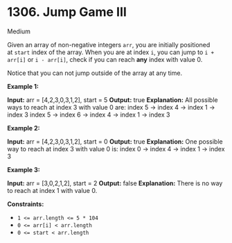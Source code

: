 # 1306. Jump Game III

Medium

Given an array of non-negative integers `arr`, you are initially positioned at `start` index of the array. When you are at index `i`, you can jump to `i + arr[i]` or `i - arr[i]`, check if you can reach **any** index with value 0.

Notice that you can not jump outside of the array at any time.

**Example 1:**

**Input:** arr = [4,2,3,0,3,1,2], start = 5
**Output:** true
**Explanation:** 
All possible ways to reach at index 3 with value 0 are: 
index 5 -> index 4 -> index 1 -> index 3 
index 5 -> index 6 -> index 4 -> index 1 -> index 3 

**Example 2:**

**Input:** arr = [4,2,3,0,3,1,2], start = 0
**Output:** true 
**Explanation:** 
One possible way to reach at index 3 with value 0 is: 
index 0 -> index 4 -> index 1 -> index 3

**Example 3:**

**Input:** arr = [3,0,2,1,2], start = 2
**Output:** false
**Explanation:** There is no way to reach at index 1 with value 0.

**Constraints:**

- `1 <= arr.length <= 5 * 104`
- `0 <= arr[i] < arr.length`
- `0 <= start < arr.length`